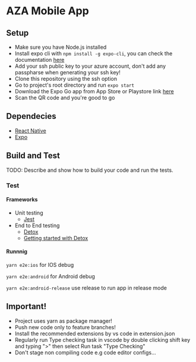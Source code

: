 # AZA Mobile App

## Setup

- Make sure you have Node.js installed
- Install expo cli with `npm install -g expo-cli`, you can check the documentation [here](https://docs.expo.dev/workflow/expo-cli/)
- Add your ssh public key to your azure account, don't add any passpharse when generating your ssh key!
- Clone this repository using the ssh option
- Go to project's root directory and run `expo start`
- Download the Expo Go app from App Store or Playstore link [here](https://expo.dev/client)
- Scan the QR code and you're good to go

## Dependecies

- [React Native](https://expo.dev)
- [Expo](https://expo.dev)

## Build and Test

TODO: Describe and show how to build your code and run the tests.

### Test

#### Frameworks

- Unit testing
  - [Jest](https://jestjs.io/)
- End to End testing
  - [Detox](https://github.com/wix/Detox#readme)
  - [Getting started with Detox](https://wix.github.io/Detox/docs/introduction/getting-started/)

#### Runnnig

`yarn e2e:ios` for IOS debug

`yarn e2e:android` for Android debug

`yarn e2e:android-release` use release to run app in release mode

## Important!

- Project uses yarn as package manager!
- Push new code only to feature branches!
- Install the recommended extensions by vs code in extension.json
- Regularly run Type checking task in vscode by double clicking shift key and typing ">" then select Run task "Type Checking"
- Don't stage non compiling code e.g code editor configs...
